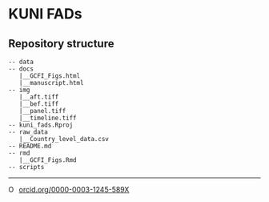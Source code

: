 # KUNI FADs


## Repository structure 

```
-- data
-- docs
   |__GCFI_Figs.html
   |__manuscript.html
-- img
   |__aft.tiff
   |__bef.tiff
   |__panel.tiff
   |__timeline.tiff
-- kuni_fads.Rproj
-- raw_data
   |__Country_level_data.csv
-- README.md
-- rmd
   |__GCFI_Figs.Rmd
-- scripts
```

--------- 

<a href="https://orcid.org/0000-0003-1245-589X" target="orcid.widget" rel="noopener noreferrer" style="vertical-align:top;"><img src="https://orcid.org/sites/default/files/images/orcid_16x16.png" style="width:1em;margin-right:.5em;" alt="ORCID iD icon">orcid.org/0000-0003-1245-589X</a>
